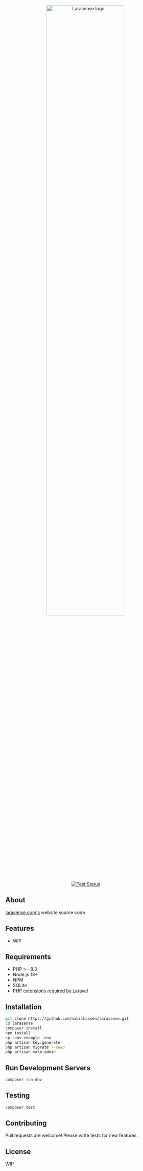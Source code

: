 <p align="center">
    <a href="https://larasense.com" target="_blank"><img src="https://larasense.com/img/logo.png" width="70%" alt="Larasense logo"></a>
</p>

<p align="center">
<a href="https://github.com/nabilhassen/larasense/actions"><img src="https://github.com/nabilhassen/larasense/actions/workflows/test.yml/badge.svg" alt="Test Status"></a>
</p>

## About

[larasense.com's](https://larasense.com) website source code.

## Features

-   WIP

## Requirements

-   PHP >= 8.3
-   Node.js 18+
-   NPM
-   SQLite
-   [PHP extensions required by Laravel](https://laravel.com/docs/12.x/deployment#server-requirements)

## Installation

```bash
git clone https://github.com/nabilhassen/larasense.git
cd larasense
composer install
npm install
cp .env.example .env
php artisan key:generate
php artisan migrate --seed
php artisan make:admin
```

## Run Development Servers

```bash
composer run dev
```

## Testing

```bash
composer test
```

## Contributing

Pull requests are welcome! Please write tests for new features.

## License

WIP
